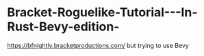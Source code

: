 # Bracket-Roguelike-Tutorial---In-Rust-Bevy-edition-
https://bfnightly.bracketproductions.com/ but trying to use Bevy
